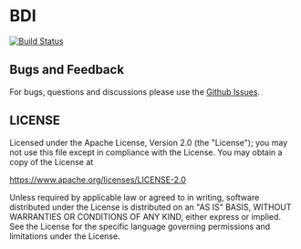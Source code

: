 BDI
==========================
[![Build Status](https://travis-ci.org/jw3/bdi.svg?branch=master)](https://travis-ci.org/jw3/bdi)

## Bugs and Feedback

For bugs, questions and discussions please use the [Github Issues](https://github.com/jw3/RxGpio/issues).

## LICENSE

Licensed under the Apache License, Version 2.0 (the "License");
you may not use this file except in compliance with the License.
You may obtain a copy of the License at

<https://www.apache.org/licenses/LICENSE-2.0>

Unless required by applicable law or agreed to in writing, software
distributed under the License is distributed on an "AS IS" BASIS,
WITHOUT WARRANTIES OR CONDITIONS OF ANY KIND, either express or implied.
See the License for the specific language governing permissions and
limitations under the License.
